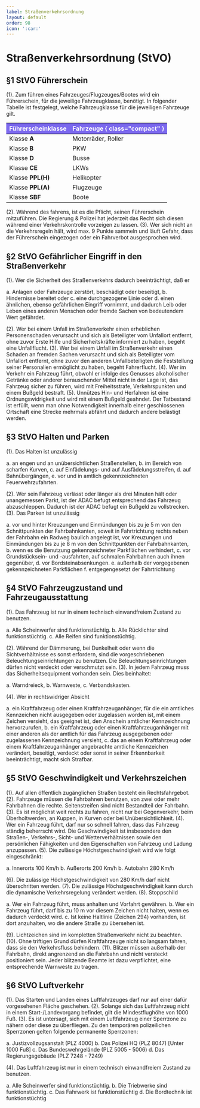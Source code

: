 ```yaml
---
label: Straßenverkehrsordnung
layout: default
order: 98
icon: ':car:'
---
```


# Straßenverkehrsordnung (StVO)

## §1 StVO Führerschein

(1). Zum führen eines Fahrzeuges/Flugzeuges/Bootes wird ein Führerschein, für die jeweilige Fahrzeugklasse, benötigt. In folgender Tabelle ist festgelegt, welche Fahrzeugklasse für die jeweiligen Fahrzeuge gilt.

Führerscheinklasse | Fahrzeuge  { class="compact" }
-------------------|-------------------------------
Klasse **A**       | Motorräder, Roller
Klasse **B**       | PKW
Klasse **D**       | Busse
Klasse **CE**      | LKWs
Klasse **PPL(H)**  | Helikopter
Klasse **PPL(A)**  | Flugzeuge
Klasse **SBF**     | Boote

(2). Während des fahrens, ist es die Pflicht, seinen Führerschein mitzuführen. Die Regierung & Polizei hat jederzeit das Recht sich diesen während einer Verkehrskontrolle vorzeigen zu lassen.
(3). Wer sich nicht an die Verkehrsregeln hält, wird max. 9 Punkte sammeln und läuft Gefahr, dass der Führerschein eingezogen oder ein Fahrverbot ausgesprochen wird.

## §2 StVO Gefährlicher Eingriff in den Straßenverkehr
(1). Wer die Sicherheit des Straßenverkehrs dadurch beeinträchtigt, daß er 

a. Anlagen oder Fahrzeuge zerstört, beschädigt oder beseitigt, 
b. Hindernisse bereitet oder 
c. eine durchgezogene Linie oder
d. einen ähnlichen, ebenso gefährlichen Eingriff vornimmt, und dadurch Leib oder Leben eines anderen Menschen oder fremde Sachen von bedeutendem Wert gefährdet.

(2). Wer bei einem Unfall im Straßenverkehr einen erheblichen Personenschaden verursacht und sich als Beteiligter vom Unfallort entfernt, ohne zuvor Erste Hilfe und Sicherheitskräfte informiert zu haben, begeht eine Unfallflucht.
(3). Wer bei einem Unfall im Straßenverkehr einen Schaden an fremden Sachen verursacht und sich als Beteiligter vom Unfallort entfernt, ohne zuvor den anderen Unfallbeteiligten die Feststellung seiner Personalien ermöglicht zu haben, begeht Fahrerflucht.
(4). Wer im Verkehr ein Fahrzeug führt, obwohl er infolge des Genusses alkoholischer Getränke oder anderer berauschender Mittel nicht in der Lage ist, das Fahrzeug sicher zu führen, wird mit Freiheitsstrafe, Verkehrspunkten und einem Bußgeld bestraft.
(5). Unnützes Hin- und Herfahren ist eine Ordnungswidrigkeit und wird mit einem Bußgeld geahndet. Der Tatbestand ist erfüllt, wenn man ohne Notwendigkeit innerhalb einer geschlossenen Ortschaft eine Strecke mehrmals abfährt und dadurch andere belästigt werden.

## §3 StVO Halten und Parken 
(1). Das Halten ist unzulässig

a. an engen und an unübersichtlichen Straßenstellen,
b. im Bereich von scharfen Kurven,
c. auf Einfädelungs- und auf Ausfädelungsstreifen,
d. auf Bahnübergängen,
e. vor und in amtlich gekennzeichneten Feuerwehrzufahrten.

(2). Wer sein Fahrzeug verlässt oder länger als drei Minuten hält oder unangemessen Parkt, ist der ADAC befugt entsprechend das Fahrzeug abzuschleppen. Dadurch ist der ADAC befugt ein Bußgeld zu vollstrecken.
(3). Das Parken ist unzulässig

a. vor und hinter Kreuzungen und Einmündungen bis zu je 5 m von den Schnittpunkten der Fahrbahnkanten, soweit in Fahrtrichtung rechts neben der Fahrbahn ein Radweg baulich angelegt ist, vor Kreuzungen und Einmündungen bis zu je 8 m von den Schnittpunkten der Fahrbahnkanten,
b. wenn es die Benutzung gekennzeichneter Parkflächen verhindert,
c. vor Grundstücksein- und -ausfahrten, auf schmalen Fahrbahnen auch ihnen gegenüber,
d. vor Bordsteinabsenkungen.
e. außerhalb der vorgegebenen gekennzeichneten Parkflächen
f. entgegengesetzt der Fahrtrichtung

## §4 StVO Fahrzeugzustand und Fahrzeugausstattung
(1). Das Fahrzeug ist nur in einem technisch einwandfreiem Zustand zu benutzen.

a. Alle Scheinwerfer sind funktionstüchtig.
b. Alle Rücklichter sind funktionstüchtig.
c. Alle Reifen sind funktionstüchtig.

(2). Während der Dämmerung, bei Dunkelheit oder wenn die Sichtverhältnisse es sonst erfordern, sind die vorgeschriebenen Beleuchtungseinrichtungen zu benutzen. Die Beleuchtungseinrichtungen dürfen nicht verdeckt oder verschmutzt sein.
(3). In jedem Fahrzeug muss das Sicherheitsequipment vorhanden sein. Dies beinhaltet:

a. Warndreieck,
b. Warnweste,
c. Verbandskasten.

(4). Wer in rechtswidriger Absicht

a. ein Kraftfahrzeug oder einen Kraftfahrzeuganhänger, für die ein amtliches Kennzeichen nicht ausgegeben oder zugelassen worden ist, mit einem Zeichen versieht, das geeignet ist, den Anschein amtlicher Kennzeichnung hervorzurufen,
b. ein Kraftfahrzeug oder einen Kraftfahrzeuganhänger mit einer anderen als der amtlich für das Fahrzeug ausgegebenen oder zugelassenen Kennzeichnung versieht,
c. das an einem Kraftfahrzeug oder einem Kraftfahrzeuganhänger angebrachte amtliche Kennzeichen verändert, beseitigt, verdeckt oder sonst in seiner Erkennbarkeit beeinträchtigt, macht sich Strafbar.

## §5 StVO Geschwindigkeit und Verkehrszeichen
(1). Auf allen öffentlich zugänglichen Straßen besteht ein Rechtsfahrgebot.
(2). Fahrzeuge müssen die Fahrbahnen benutzen, von zwei oder mehr Fahrbahnen die rechte. Seitenstreifen sind nicht Bestandteil der Fahrbahn.
(3). Es ist möglichst weit rechts zu fahren, nicht nur bei Gegenverkehr, beim Überholtwerden, an Kuppen, in Kurven oder bei Unübersichtlichkeit.
(4). Wer ein Fahrzeug führt, darf nur so schnell fahren, dass das Fahrzeug ständig beherrscht wird. Die Geschwindigkeit ist insbesondere den Straßen-, Verkehrs-, Sicht- und Wetterverhältnissen sowie den persönlichen Fähigkeiten und den Eigenschaften von Fahrzeug und Ladung anzupassen.
(5). Die zulässige Höchstgeschwindigkeit wird wie folgt eingeschränkt:

a. Innerorts 100 Km/h
b. Außerorts 200 Km/h
b. Autobahn 280 Km/h

(6). Die zulässige Höchstgeschwindigkeit von 280 Km/h darf nicht überschritten werden.
(7). Die zulässige Höchstgeschwindigkeit kann durch die dynamische Verkehrsregelung verändert werden.
(8). Stoppschild

a. Wer ein Fahrzeug führt, muss anhalten und Vorfahrt gewähren.
b. Wer ein Fahrzeug führt, darf bis zu 10 m vor diesem Zeichen nicht halten, wenn es dadurch verdeckt wird.
c. Ist keine Haltlinie (Zeichen 294) vorhanden, ist dort anzuhalten, wo die andere Straße zu übersehen ist.

(9). Lichtzeichen sind im kompletten Straßenverkehr nicht zu beachten. 
(10). Ohne triftigen Grund dürfen Kraftfahrzeuge nicht so langsam fahren, dass sie den Verkehrsfluss behindern.
(11). Blitzer müssen außerhalb der Fahrbahn, direkt angrenzend an die Fahrbahn und nicht versteckt positioniert sein. Jeder blitzende Beamte ist dazu verpflichtet, eine entsprechende Warnweste zu tragen.

## §6 StVO Luftverkehr
(1). Das Starten und Landen eines Luftfahrzeuges darf nur auf einer dafür vorgesehenen Fläche geschehen.
(2). Solange sich das Luftfahrzeug nicht in einem Start-/Landevorgang befindet, gilt die Mindestflughöhe von 1000 Fuß.
(3). Es ist untersagt, sich mit einem Luftfahrzeug einer Sperrzone zu nähern oder diese zu überfliegen. Zu den temporären polizeilichen Sperrzonen gelten folgende permanente Sperrzonen:

a. Justizvollzugsanstalt (PLZ 4000)
b. Das Polizei HQ (PLZ 8047) [Unter 1000 Fuß]
c. Das Bundeswehrgelände (PLZ 5005 - 5006)
d. Das Regierungsgebäude (PLZ 7248 - 7249)

(4). Das Luftfahrzeug ist nur in einem technisch einwandfreiem Zustand zu benutzen.

a. Alle Scheinwerfer sind funktionstüchtig.
b. Die Triebwerke sind funktionstüchtig.
c. Das Fahrwerk ist funktionstüchtig
d. Die Bordtechnik ist funktionstüchtig



<style>
th {
    background-color: #7B68EE;
    font-size: bolder;
    color: white !important;
}

ol, .docs-markdown > ul {
    margin-top: -20px;
    margin-left: 25px;
}
</style>
